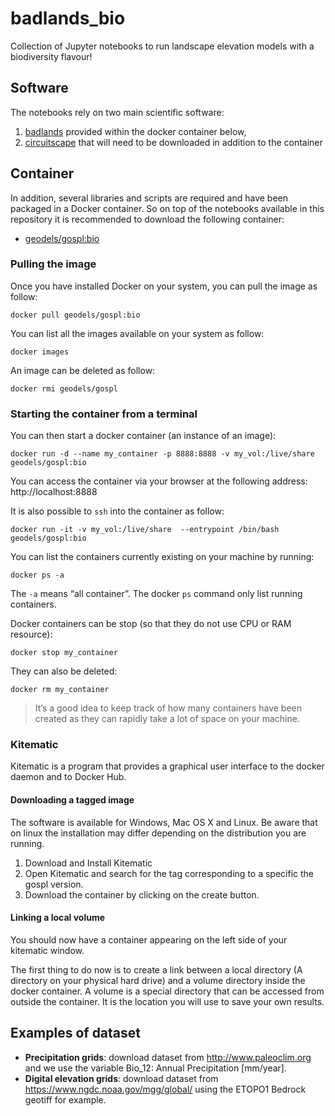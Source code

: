 # badlands_bio

Collection of Jupyter notebooks to run landscape elevation models with a biodiversity flavour!

## Software

The notebooks rely on two main scientific software:

1.  [badlands](https://badlands.readthedocs.io/en/latest/) provided within the docker container below,
2. [circuitscape](https://circuitscape.org) that will need to be downloaded in addition to the container


## Container

In addition, several libraries and scripts are required and have been packaged in a Docker container. So on top of the notebooks available in this repository it is recommended to download the following container:

+ [geodels/gospl:bio](https://hub.docker.com/layers/geodels/gospl/bio/images/sha256-98901c380d2ffd3b6b3f2f76f5df07c71fd4f90c9661ab2e33036cbd179331ef?context=repo)

### Pulling the image

Once you have installed Docker on your system, you can pull the image as follow:

`docker pull geodels/gospl:bio`

You can list all the images available on your system as follow:

`docker images`

An image can be deleted as follow:

`docker rmi geodels/gospl`

### Starting the container from a terminal

You can then start a docker container (an instance of an image):

`docker run -d --name my_container -p 8888:8888 -v my_vol:/live/share geodels/gospl:bio`
   
You can access the container via your browser at the following address: http://localhost:8888

It is also possible to `ssh` into the container as follow:

`docker run -it -v my_vol:/live/share  --entrypoint /bin/bash geodels/gospl:bio`

You can list the containers currently existing on your machine by running:

`docker ps -a`

The `-a` means “all container”. The docker `ps` command only list running containers.

Docker containers can be stop (so that they do not use CPU or RAM resource):

`docker stop my_container`

They can also be deleted:

`docker rm my_container`

> It’s a good idea to keep track of how many containers have been created as they can rapidly take a lot of space on your machine.

### Kitematic

Kitematic is a program that provides a graphical user interface to the docker daemon and to Docker Hub.

#### Downloading a tagged image

The software is available for Windows, Mac OS X and Linux. Be aware that on linux the installation may differ depending on the distribution you are running.

1. Download and Install Kitematic
2. Open Kitematic and search for the tag corresponding to a specific the gospl version.
3. Download the container by clicking on the create button.

#### Linking a local volume

You should now have a container appearing on the left side of your kitematic window.

The first thing to do now is to create a link between a local directory (A directory on your physical hard drive) and a volume directory inside the docker container. A volume is a special directory that can be accessed from outside the container. It is the location you will use to save your own results.

## Examples of dataset

+ **Precipitation grids**: download dataset from http://www.paleoclim.org and we use the variable Bio_12: Annual Precipitation [mm/year].
+ **Digital elevation grids**: download dataset from https://www.ngdc.noaa.gov/mgg/global/ using the ETOPO1 Bedrock geotiff for example.


